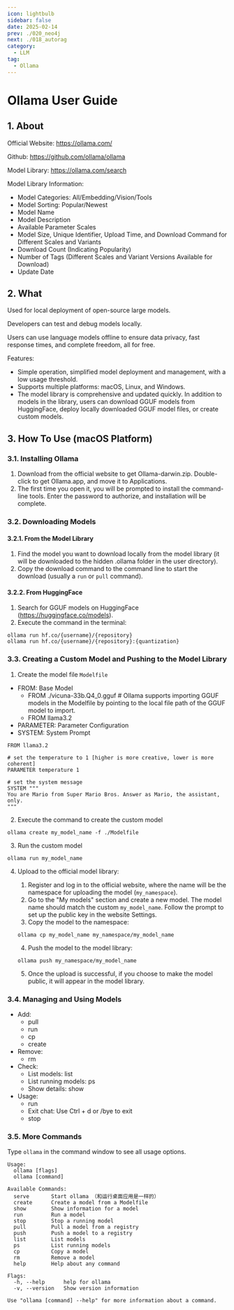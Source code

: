 ```yaml
---
icon: lightbulb
sidebar: false
date: 2025-02-14
prev: ./020_neo4j
next: ./018_autorag
category:
  - LLM
tag:
  - Ollama
---
```

# Ollama User Guide
<!-- more -->
## 1. About
Official Website: https://ollama.com/

Github: https://github.com/ollama/ollama

Model Library: https://ollama.com/search

Model Library Information:
- Model Categories: All/Embedding/Vision/Tools
- Model Sorting: Popular/Newest
- Model Name
- Model Description
- Available Parameter Scales
- Model Size, Unique Identifier, Upload Time, and Download Command for Different Scales and Variants
- Download Count (Indicating Popularity)
- Number of Tags (Different Scales and Variant Versions Available for Download)
- Update Date

## 2. What
Used for local deployment of open-source large models.

Developers can test and debug models locally.

Users can use language models offline to ensure data privacy, fast response times, and complete freedom, all for free.

Features:
- Simple operation, simplified model deployment and management, with a low usage threshold.
- Supports multiple platforms: macOS, Linux, and Windows.
- The model library is comprehensive and updated quickly. In addition to models in the library, users can download GGUF models from HuggingFace, deploy locally downloaded GGUF model files, or create custom models.

## 3. How To Use (macOS Platform)
### 3.1. Installing Ollama
1. Download from the official website to get Ollama-darwin.zip. Double-click to get Ollama.app, and move it to Applications.
2. The first time you open it, you will be prompted to install the command-line tools. Enter the password to authorize, and installation will be complete.

### 3.2. Downloading Models
#### 3.2.1. From the Model Library
1. Find the model you want to download locally from the model library (it will be downloaded to the hidden .ollama folder in the user directory).
2. Copy the download command to the command line to start the download (usually a `run` or `pull` command).

#### 3.2.2. From HuggingFace
1. Search for GGUF models on HuggingFace (https://huggingface.co/models).
2. Execute the command in the terminal:
```
ollama run hf.co/{username}/{repository}
ollama run hf.co/{username}/{repository}:{quantization} 
```
### 3.3. Creating a Custom Model and Pushing to the Model Library
1. Create the model file `Modelfile`
- FROM: Base Model
    - FROM ./vicuna-33b.Q4_0.gguf # Ollama supports importing GGUF models in the Modelfile by pointing to the local file path of the GGUF model to import.
    - FROM llama3.2
- PARAMETER: Parameter Configuration
- SYSTEM: System Prompt
```
FROM llama3.2

# set the temperature to 1 [higher is more creative, lower is more coherent]
PARAMETER temperature 1

# set the system message
SYSTEM """
You are Mario from Super Mario Bros. Answer as Mario, the assistant, only.
"""
```

2. Execute the command to create the custom model
```
ollama create my_model_name -f ./Modelfile
```

3. Run the custom model
```
ollama run my_model_name
```

4. Upload to the official model library:

   1) Register and log in to the official website, where the name will be the namespace for uploading the model (`my_namespace`).
   2) Go to the "My models" section and create a new model. The model name should match the custom `my_model_name`. Follow the prompt to set up the public key in the website Settings.
   3) Copy the model to the namespace:
   ```
   ollama cp my_model_name my_namespace/my_model_name
   ```
   4) Push the model to the model library:
   ```
   ollama push my_namespace/my_model_name
   ```
   5) Once the upload is successful, if you choose to make the model public, it will appear in the model library.

### 3.4. Managing and Using Models
- Add:
    - pull
    - run
    - cp
    - create
- Remove:
    - rm
- Check:
    - List models: list
    - List running models: ps
    - Show details: show
- Usage:
    - run
    - Exit chat: Use Ctrl + d or /bye to exit
    - stop

### 3.5. More Commands
Type `ollama` in the command window to see all usage options.
```
Usage:
  ollama [flags]
  ollama [command]

Available Commands:
  serve       Start ollama （和运行桌面应用是一样的）
  create      Create a model from a Modelfile
  show        Show information for a model
  run         Run a model
  stop        Stop a running model
  pull        Pull a model from a registry
  push        Push a model to a registry
  list        List models
  ps          List running models
  cp          Copy a model
  rm          Remove a model
  help        Help about any command

Flags:
  -h, --help      help for ollama
  -v, --version   Show version information

Use "ollama [command] --help" for more information about a command.
```